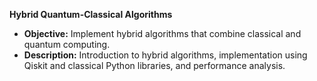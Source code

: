 **Hybrid Quantum-Classical Algorithms**
   - **Objective:** Implement hybrid algorithms that combine classical and quantum computing.
   - **Description:** Introduction to hybrid algorithms, implementation using Qiskit and classical Python libraries, and performance analysis.
